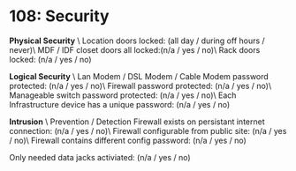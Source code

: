 # 108: Security

**Physical Security** \\
Location doors locked: (all day / during off hours / never)\\
MDF / IDF closet doors all locked:(n/a / yes / no)\\
Rack doors locked: (n/a / yes / no)

**Logical Security** \\
Lan Modem / DSL Modem / Cable Modem password protected: (n/a / yes / no)\\
Firewall password protected: (n/a / yes / no)\\
Manageable switch password protected: (n/a / yes / no)\\
Each Infrastructure device has a unique password: (n/a / yes / no)

**Intrusion** \\
Prevention / Detection Firewall exists on persistant internet connection: (n/a / yes / no)\\
Firewall configurable from public site: (n/a / yes / no)\\
Firewall contains different config password: (n/a / yes / no)

Only needed data jacks activiated: (n/a / yes / no)
